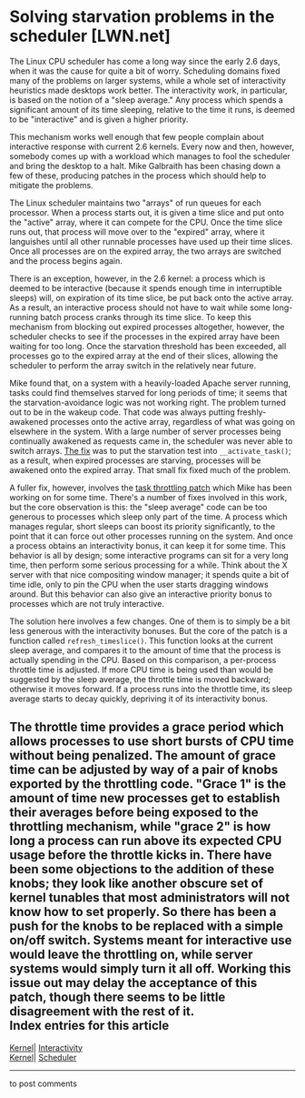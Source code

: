 # Solving starvation problems in the scheduler [LWN.net]

The Linux CPU scheduler has come a long way since the early 2.6 days, when it was the cause for quite a bit of worry. Scheduling domains fixed many of the problems on larger systems, while a whole set of interactivity heuristics made desktops work better. The interactivity work, in particular, is based on the notion of a "sleep average." Any process which spends a significant amount of its time sleeping, relative to the time it runs, is deemed to be "interactive" and is given a higher priority. 

This mechanism works well enough that few people complain about interactive response with current 2.6 kernels. Every now and then, however, somebody comes up with a workload which manages to fool the scheduler and bring the desktop to a halt. Mike Galbraith has been chasing down a few of these, producing patches in the process which should help to mitigate the problems. 

The Linux scheduler maintains two "arrays" of run queues for each processor. When a process starts out, it is given a time slice and put onto the "active" array, where it can compete for the CPU. Once the time slice runs out, that process will move over to the "expired" array, where it languishes until all other runnable processes have used up their time slices. Once all processes are on the expired array, the two arrays are switched and the process begins again. 

There is an exception, however, in the 2.6 kernel: a process which is deemed to be interactive (because it spends enough time in interruptible sleeps) will, on expiration of its time slice, be put back onto the active array. As a result, an interactive process should not have to wait while some long-running batch process cranks through its time slice. To keep this mechanism from blocking out expired processes altogether, however, the scheduler checks to see if the processes in the expired array have been waiting for too long. Once the starvation threshold has been exceeded, all processes go to the expired array at the end of their slices, allowing the scheduler to perform the array switch in the relatively near future. 

Mike found that, on a system with a heavily-loaded Apache server running, tasks could find themselves starved for long periods of time; it seems that the starvation-avoidance logic was not working right. The problem turned out to be in the wakeup code. That code was always putting freshly-awakened processes onto the active array, regardless of what was going on elsewhere in the system. With a large number of server processes being continually awakened as requests came in, the scheduler was never able to switch arrays. [The fix](/Articles/176638/) was to put the starvation test into `__activate_task()`; as a result, when expired processes are starving, processes will be awakened onto the expired array. That small fix fixed much of the problem. 

A fuller fix, however, involves the [task throttling patch](http://lwn.net/Articles/173469/) which Mike has been working on for some time. There's a number of fixes involved in this work, but the core observation is this: the "sleep average" code can be too generous to processes which sleep only part of the time. A process which manages regular, short sleeps can boost its priority significantly, to the point that it can force out other processes running on the system. And once a process obtains an interactivity bonus, it can keep it for some time. This behavior is all by design; some interactive programs can sit for a very long time, then perform some serious processing for a while. Think about the X server with that nice compositing window manager; it spends quite a bit of time idle, only to pin the CPU when the user starts dragging windows around. But this behavior can also give an interactive priority bonus to processes which are not truly interactive. 

The solution here involves a few changes. One of them is to simply be a bit less generous with the interactivity bonuses. But the core of the patch is a function called `refresh_timeslice()`. This function looks at the current sleep average, and compares it to the amount of time that the process is actually spending in the CPU. Based on this comparison, a per-process throttle time is adjusted. If more CPU time is being used than would be suggested by the sleep average, the throttle time is moved backward; otherwise it moves forward. If a process runs into the throttle time, its sleep average starts to decay quickly, depriving it of its interactivity bonus. 

The throttle time provides a grace period which allows processes to use short bursts of CPU time without being penalized. The amount of grace time can be adjusted by way of a pair of knobs exported by the throttling code. "Grace 1" is the amount of time new processes get to establish their averages before being exposed to the throttling mechanism, while "grace 2" is how long a process can run above its expected CPU usage before the throttle kicks in. There have been some objections to the addition of these knobs; they look like another obscure set of kernel tunables that most administrators will not know how to set properly. So there has been a push for the knobs to be replaced with a simple on/off switch. Systems meant for interactive use would leave the throttling on, while server systems would simply turn it all off. Working this issue out may delay the acceptance of this patch, though there seems to be little disagreement with the rest of it.  
Index entries for this article  
---  
[Kernel](/Kernel/Index)| [Interactivity](/Kernel/Index#Interactivity)  
[Kernel](/Kernel/Index)| [Scheduler](/Kernel/Index#Scheduler)  
  


* * *

to post comments 

